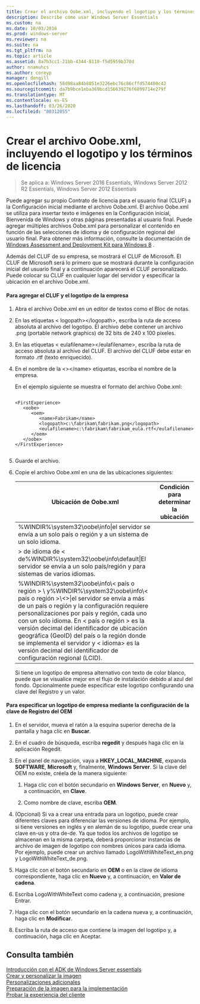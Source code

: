 ```yaml
---
title: Crear el archivo Oobe.xml, incluyendo el logotipo y los términos de licencia
description: Describe cómo usar Windows Server Essentials
ms.custom: na
ms.date: 10/03/2016
ms.prod: windows-server
ms.reviewer: na
ms.suite: na
ms.tgt_pltfrm: na
ms.topic: article
ms.assetid: 8a7b3cc1-21bb-4344-8110-f5d5959b370d
author: nnamuhcs
ms.author: coreyp
manager: dongill
ms.openlocfilehash: 58d98aa84b8851e3226ebc76c86cffd574400c42
ms.sourcegitcommit: da7b9bce1eba369bcd156639276f6899714e279f
ms.translationtype: MT
ms.contentlocale: es-ES
ms.lasthandoff: 03/26/2020
ms.locfileid: "80312055"
---
```

# <a name="create-the-oobexml-file-including-logo-and-eula"></a>Crear el archivo Oobe.xml, incluyendo el logotipo y los términos de licencia

>Se aplica a: Windows Server 2016 Essentials, Windows Server 2012 R2 Essentials, Windows Server 2012 Essentials

Puede agregar su propio Contrato de licencia para el usuario final (CLUF) a la Configuración inicial mediante el archivo Oobe.xml. El archivo Oobe.xml se utiliza para insertar texto e imágenes en la Configuración inicial, Bienvenida de Windows y otras páginas presentadas al usuario final. Puede agregar múltiples archivos Oobe.xml para personalizar el contenido en función de las selecciones de idioma y de configuración regional del usuario final. Para obtener más información, consulte la documentación de [Windows Assessment and Deployment Kit para Windows 8](https://go.microsoft.com/fwlink/?LinkId=248694) .  
  
 Además del CLUF de su empresa, se mostrará el CLUF de Microsoft. El CLUF de Microsoft será lo primero que se mostrará durante la configuración inicial del usuario final y a continuación aparecerá el CLUF personalizado. Puede colocar su CLUF en cualquier lugar del servidor y especificar la ubicación en el archivo Oobe.xml.  
  
#### <a name="to-add-your-company-eula-and-logo"></a>Para agregar el CLUF y el logotipo de la empresa  
  
1. Abra el archivo Oobe.xml en un editor de textos como el Bloc de notas.  
  
2. En las etiquetas < logopath\></logopath\>, escriba la ruta de acceso absoluta al archivo del logotipo. El archivo debe contener un archivo .png (portable network graphics) de 32 bits de 240 x 100 píxeles.  
  
3. En las etiquetas < eulafilename\></eulafilename\>, escriba la ruta de acceso absoluta al archivo del CLUF. El archivo del CLUF debe estar en formato .rtf (texto enriquecido).  
  
4. En el nombre de la <\></name\> etiquetas, escriba el nombre de la empresa.  
  
    En el ejemplo siguiente se muestra el formato del archivo Oobe.xml:  
  
   ```  
  
   <FirstExperience>  
      <oobe>  
         <oem>  
            <name>Fabrikam</name>  
            <logopath>c:\fabrikam\fabrikam.png</logopath>  
            <eulafilename>c:\fabrikam\fabrikam_eula.rtf</eulafilename>  
         </oem>  
      </oobe>  
   </FirstExperience>  
  
   ```  
  
5. Guarde el archivo.  
  
6. Copie el archivo Oobe.xml en una de las ubicaciones siguientes:  
  
   |Ubicación de Oobe.xml|Condición para determinar la ubicación|  
   |-----------------------|----------------------------------------|  
   |%WINDIR%\system32\oobe\info\|el servidor se envía a un solo país o región y a un sistema de un solo idioma.|  
   |\> de idioma de < de%WINDIR%\system32\oobe\info\default\\|El servidor se envía a un solo país/región y para sistemas de varios idiomas.|  
   |%WINDIR%\system32\oobe\info\\< país o región > \ y%WINDIR%\system32\oobe\info\\< país o región >\\<\>\|el servidor se envía a más de un país o región y la configuración requiere personalizaciones por país y región, cada uno con un solo idioma. En < país o región > es la versión decimal del identificador de ubicación geográfica (GeoID) del país o la región donde se implementa el servidor y < idioma\> es la versión decimal del identificador de configuración regional (LCID).|  
  
   Si tiene un logotipo de empresa alternativo con texto de color blanco, puede que se visualice mejor en el flujo de instalación debido al azul del fondo.  Opcionalmente puede especificar este logotipo configurando una clave del Registro y un valor.  
  
#### <a name="to-specify-a-company-logo-by-setting-the-oem-registry-key"></a>Para especificar un logotipo de empresa mediante la configuración de la clave de Registro del OEM  
  
1.  En el servidor, mueva el ratón a la esquina superior derecha de la pantalla y haga clic en **Buscar**.  
  
2.  En el cuadro de búsqueda, escriba **regedit** y después haga clic en la aplicación Regedit.  
  
3.  En el panel de navegación, vaya a  **HKEY_LOCAL_MACHINE**, expanda **SOFTWARE**, **Microsoft** y, finalmente, **Windows Server**. Si la clave del OEM no existe, créela de la manera siguiente:  
  
    1.  Haga clic con el botón secundario en **Windows Server**, en **Nuevo** y, a continuación, en **Clave**.  
  
    2.  Como nombre de clave, escriba **OEM**.  
  
4.  (Opcional) Si va a crear una entrada para un logotipo, puede crear diferentes claves para diferenciar las versiones de idioma. Por ejemplo, si tiene versiones en inglés y en alemán de su logotipo, puede crear una clave en-us y otra de-de. Ya que todos los archivos de logotipo se almacenan en la misma carpeta, deberá proporcionar instancias de archivo de imagen de logotipo con nombres únicos para cada idioma. Por ejemplo, puede crear un archivo llamado LogoWithWhiteText_en.png y LogoWithWhiteText_de.png.  
  
5.  Haga clic con el botón secundario en **OEM** o en la clave de idioma correspondiente, haga clic en **Nuevo** y, a continuación, en **Valor de cadena**.  
  
6.  Escriba LogoWithWhiteText como cadena y, a continuación, presione Entrar.  
  
7.  Haga clic con el botón secundario en la cadena nueva y, a continuación, haga clic en **Modificar**.  
  
8.  Escriba la ruta de acceso que contiene la imagen del logotipo y, a continuación, haga clic en Aceptar.  
  
## <a name="see-also"></a>Consulta también  
 [Introducción con el ADK de Windows Server essentials](Getting-Started-with-the-Windows-Server-Essentials-ADK.md)   
 [Crear y personalizar la imagen](Creating-and-Customizing-the-Image.md)   
 [Personalizaciones adicionales](Additional-Customizations.md)   
 [Preparación de la imagen para la implementación](Preparing-the-Image-for-Deployment.md)   
 [Probar la experiencia del cliente](Testing-the-Customer-Experience.md)